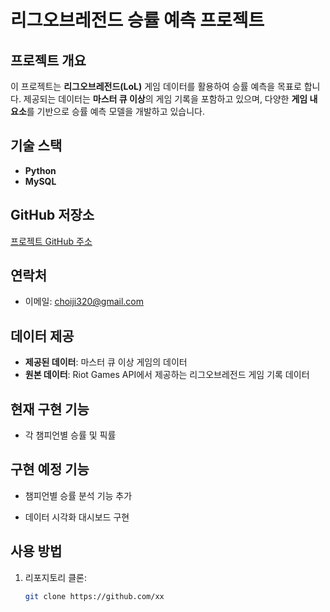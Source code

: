 # 리그오브레전드 승률 예측 프로젝트

## 프로젝트 개요
이 프로젝트는 **리그오브레전드(LoL)** 게임 데이터를 활용하여 승률 예측을 목표로 합니다. 제공되는 데이터는 **마스터 큐 이상**의 게임 기록을 포함하고 있으며, 다양한 **게임 내 요소**를 기반으로 승률 예측 모델을 개발하고 있습니다.

## 기술 스택
- **Python**
- **MySQL**

## GitHub 저장소
[프로젝트 GitHub 주소](https://github.com/JiWoongCho1)

## 연락처
- 이메일: choiji320@gmail.com

## 데이터 제공
- **제공된 데이터**: 마스터 큐 이상 게임의 데이터
- **원본 데이터**: Riot Games API에서 제공하는 리그오브레전드 게임 기록 데이터

## 현재 구현 기능
- 각 챔피언별 승률 및 픽률
  

## 구현 예정 기능
- 챔피언별 승률 분석 기능 추가

- 데이터 시각화 대시보드 구현

## 사용 방법
1. 리포지토리 클론:
   ```bash
   git clone https://github.com/xx
